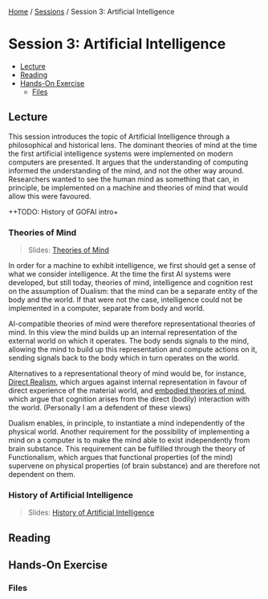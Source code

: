 [Home](../../README.md) / [Sessions](../README.md) / Session 3: Artificial Intelligence

# Session 3: Artificial Intelligence


* [Lecture](#lecture)
* [Reading](#reading)
* [Hands-On Exercise](#hands-on-exercise)
	* [Files](#files)

## Lecture

This session introduces the topic of Artificial Intelligence through a philosophical and historical lens. The dominant theories of mind at the time the first artificial intelligence systems were implemented on modern computers are presented. It argues that the understanding of computing informed the understanding of the mind, and not the other way around. Researchers wanted to see the human mind as something that can, in principle, be implemented on a machine and theories of mind that would allow this were favoured.

++TODO: History of GOFAI intro+

### Theories of Mind

> Slides: [Theories of Mind](lecture/slides_theories_of_mind.md)

In order for a machine to exhibit intelligence, we first should get a sense of what we consider intelligence. At the time the first AI systems were developed, but still today, theories of mind, intelligence and cognition rest on the assumption of Dualism: that the mind can be a separate entity of the body and the world. If that were not the case, intelligence could not be implemented in a computer, separate from body and world.

AI-compatible theories of mind were therefore representational theories of mind. In this view the mind builds up an internal representation of the external world on which it operates. The body sends signals to the mind, allowing the mind to build up this representation and compute actions on it, sending signals back to the body which in turn operates on the world.

Alternatives to a representational theory of mind would be, for instance, [Direct Realism](https://en.wikipedia.org/wiki/Na%C3%AFve_realism), which argues against internal representation in favour of direct experience of the material world, and [embodied theories of mind](https://en.wikipedia.org/wiki/Embodied_cognition), which argue that cognition arises from the direct (bodily) interaction with the world. (Personally I am a defendent of these views)

Dualism enables, in principle, to instantiate a mind independently of the physical world. Another requirement for the possibility of implementing a mind on a computer is to make the mind able to exist independently from brain substance. This requirement can be fulfilled through the theory of Functionalism, which argues that functional properties (of the mind) supervene on physical properties (of brain substance) and are therefore not dependent on them.

### History of Artificial Intelligence

> Slides: [History of Artificial Intelligence](lecture/slides_history_of_artificial_intelligence.md)

## Reading

## Hands-On Exercise

### Files
